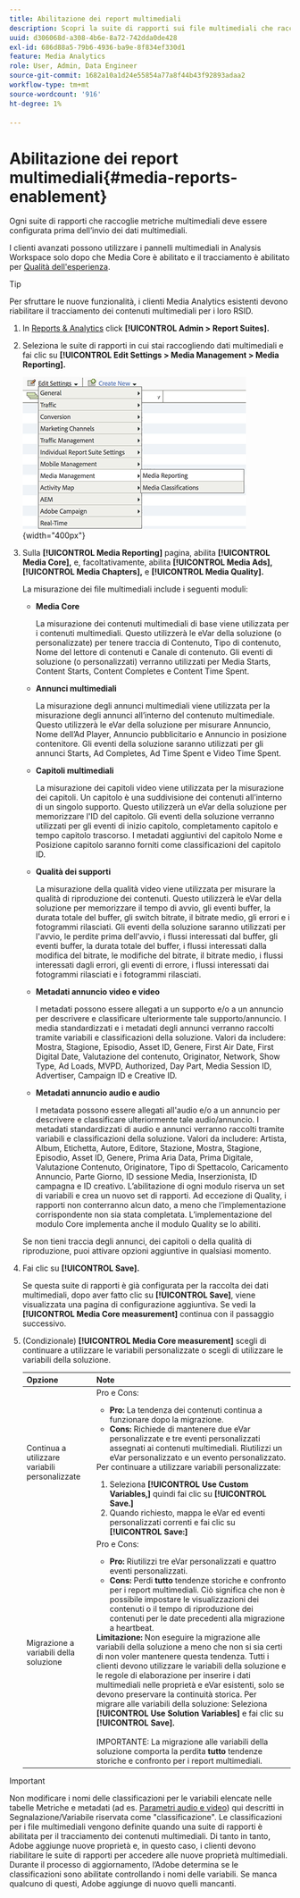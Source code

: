 ```yaml
---
title: Abilitazione dei report multimediali
description: Scopri la suite di rapporti sui file multimediali che raccoglie le metriche sui file multimediali.  Per configurare i rapporti sui file multimediali prima dell’invio dei dati multimediali, effettua le seguenti operazioni.
uuid: d306068d-a308-4b6e-8a72-742dda0de428
exl-id: 686d88a5-79b6-4936-ba9e-8f834ef330d1
feature: Media Analytics
role: User, Admin, Data Engineer
source-git-commit: 1682a10a1d24e55854a77a8f44b43f92893adaa2
workflow-type: tm+mt
source-wordcount: '916'
ht-degree: 1%

---
```


# Abilitazione dei report multimediali{#media-reports-enablement}

Ogni suite di rapporti che raccoglie metriche multimediali deve essere configurata prima dell’invio dei dati multimediali.

I clienti avanzati possono utilizzare i pannelli multimediali in Analysis Workspace solo dopo che Media Core è abilitato e il tracciamento è abilitato per [Qualità dell&#39;esperienza](https://experienceleague.adobe.com/docs/media-analytics/using/sdk-implement/track-qos/track-qos-overview.html?lang=en).

>[!TIP]
>
>Per sfruttare le nuove funzionalità, i clienti Media Analytics esistenti devono riabilitare il tracciamento dei contenuti multimediali per i loro RSID.

1. In [Reports &amp; Analytics](https://my.omniture.com/login/) click **[!UICONTROL Admin > Report Suites].**
1. Seleziona le suite di rapporti in cui stai raccogliendo dati multimediali e fai clic su **[!UICONTROL Edit Settings > Media Management > Media Reporting].**

   ![](assets/media-reporting.png){width=&quot;400px&quot;}

1. Sulla **[!UICONTROL Media Reporting]** pagina, abilita **[!UICONTROL Media Core],** e, facoltativamente, abilita **[!UICONTROL Media Ads],** **[!UICONTROL Media Chapters],** e **[!UICONTROL Media Quality].**

   La misurazione dei file multimediali include i seguenti moduli:

   * **Media Core**

      La misurazione dei contenuti multimediali di base viene utilizzata per i contenuti multimediali. Questo utilizzerà le eVar della soluzione (o personalizzate) per tenere traccia di Contenuto, Tipo di contenuto, Nome del lettore di contenuti e Canale di contenuto. Gli eventi di soluzione (o personalizzati) verranno utilizzati per Media Starts, Content Starts, Content Completes e Content Time Spent.

   * **Annunci multimediali**

      La misurazione degli annunci multimediali viene utilizzata per la misurazione degli annunci all’interno del contenuto multimediale. Questo utilizzerà le eVar della soluzione per misurare Annuncio, Nome dell’Ad Player, Annuncio pubblicitario e Annuncio in posizione contenitore. Gli eventi della soluzione saranno utilizzati per gli annunci Starts, Ad Completes, Ad Time Spent e Video Time Spent.

   * **Capitoli multimediali**

      La misurazione dei capitoli video viene utilizzata per la misurazione dei capitoli. Un capitolo è una suddivisione dei contenuti all’interno di un singolo supporto. Questo utilizzerà un eVar della soluzione per memorizzare l&#39;ID del capitolo. Gli eventi della soluzione verranno utilizzati per gli eventi di inizio capitolo, completamento capitolo e tempo capitolo trascorso. I metadati aggiuntivi del capitolo Nome e Posizione capitolo saranno forniti come classificazioni del capitolo ID.

   * **Qualità dei supporti**

      La misurazione della qualità video viene utilizzata per misurare la qualità di riproduzione dei contenuti. Questo utilizzerà le eVar della soluzione per memorizzare il tempo di avvio, gli eventi buffer, la durata totale del buffer, gli switch bitrate, il bitrate medio, gli errori e i fotogrammi rilasciati. Gli eventi della soluzione saranno utilizzati per l&#39;avvio, le perdite prima dell&#39;avvio, i flussi interessati dal buffer, gli eventi buffer, la durata totale del buffer, i flussi interessati dalla modifica del bitrate, le modifiche del bitrate, il bitrate medio, i flussi interessati dagli errori, gli eventi di errore, i flussi interessati dai fotogrammi rilasciati e i fotogrammi rilasciati.

   * **Metadati annuncio video e video**

      I metadati possono essere allegati a un supporto e/o a un annuncio per descrivere e classificare ulteriormente tale supporto/annuncio. I media standardizzati e i metadati degli annunci verranno raccolti tramite variabili e classificazioni della soluzione. Valori da includere: Mostra, Stagione, Episodio, Asset ID, Genere, First Air Date, First Digital Date, Valutazione del contenuto, Originator, Network, Show Type, Ad Loads, MVPD, Authorized, Day Part, Media Session ID, Advertiser, Campaign ID e Creative ID.

   * **Metadati annuncio audio e audio**

      I metadata possono essere allegati all&#39;audio e/o a un annuncio per descrivere e classificare ulteriormente tale audio/annuncio. I metadati standardizzati di audio e annunci verranno raccolti tramite variabili e classificazioni della soluzione. Valori da includere: Artista, Album, Etichetta, Autore, Editore, Stazione, Mostra, Stagione, Episodio, Asset ID, Genere, Prima Aria Data, Prima Digitale, Valutazione Contenuto, Originatore, Tipo di Spettacolo, Caricamento Annuncio, Parte Giorno, ID sessione Media, Inserzionista, ID campagna e ID creativo.
   L’abilitazione di ogni modulo riserva un set di variabili e crea un nuovo set di rapporti. Ad eccezione di Quality, i rapporti non conterranno alcun dato, a meno che l’implementazione corrispondente non sia stata completata. L’implementazione del modulo Core implementa anche il modulo Quality se lo abiliti.

   Se non tieni traccia degli annunci, dei capitoli o della qualità di riproduzione, puoi attivare opzioni aggiuntive in qualsiasi momento.

1. Fai clic su **[!UICONTROL Save].**

   Se questa suite di rapporti è già configurata per la raccolta dei dati multimediali, dopo aver fatto clic su **[!UICONTROL Save]**, viene visualizzata una pagina di configurazione aggiuntiva. Se vedi la **[!UICONTROL Media Core measurement]** continua con il passaggio successivo.

1. (Condizionale) **[!UICONTROL Media Core measurement]** scegli di continuare a utilizzare le variabili personalizzate o scegli di utilizzare le variabili della soluzione.

   | Opzione | Note |
   | --- | --- |
   | Continua a utilizzare variabili personalizzate | Pro e Cons:<ul> <li> **Pro:** La tendenza dei contenuti continua a funzionare dopo la migrazione. </li> <li> **Cons:** Richiede di mantenere due eVar personalizzate e tre eventi personalizzati assegnati ai contenuti multimediali. Riutilizzi un eVar personalizzato e un evento personalizzato. </li> </ul> Per continuare a utilizzare variabili personalizzate: <ol> <li>Seleziona **[!UICONTROL Use Custom Variables,]** quindi fai clic su **[!UICONTROL Save.]** </li> <li>Quando richiesto, mappa le eVar ed eventi personalizzati correnti e fai clic su **[!UICONTROL Save:]** </li> </ol> |
   | Migrazione a variabili della soluzione | Pro e Cons:<ul> <li> **Pro:** Riutilizzi tre eVar personalizzati e quattro eventi personalizzati. </li> <li> **Cons:** Perdi **tutto** tendenze storiche e confronto per i report multimediali. Ciò significa che non è possibile impostare le visualizzazioni dei contenuti o il tempo di riproduzione dei contenuti per le date precedenti alla migrazione a heartbeat. </li> </ul> **Limitazione:**  Non eseguire la migrazione alle variabili della soluzione a meno che non si sia certi di non voler mantenere questa tendenza. Tutti i clienti devono utilizzare le variabili della soluzione e le regole di elaborazione per inserire i dati multimediali nelle proprietà e eVar esistenti, solo se devono preservare la continuità storica. Per migrare alle variabili della soluzione: Seleziona **[!UICONTROL Use Solution Variables]** e fai clic su **[!UICONTROL Save].** <br><br> IMPORTANTE: La migrazione alle variabili della soluzione comporta la perdita **tutto** tendenze storiche e confronto per i report multimediali. |

>[!IMPORTANT]
>
>Non modificare i nomi delle classificazioni per le variabili elencate nelle tabelle Metriche e metadati (ad es. [Parametri audio e video](/help/metrics-and-metadata/audio-video-parameters.md)) qui descritti in Segnalazione/Variabile riservata come &quot;classificazione&quot;. Le classificazioni per i file multimediali vengono definite quando una suite di rapporti è abilitata per il tracciamento dei contenuti multimediali. Di tanto in tanto, Adobe aggiunge nuove proprietà e, in questo caso, i clienti devono riabilitare le suite di rapporti per accedere alle nuove proprietà multimediali. Durante il processo di aggiornamento, l’Adobe determina se le classificazioni sono abilitate controllando i nomi delle variabili. Se manca qualcuno di questi, Adobe aggiunge di nuovo quelli mancanti.

